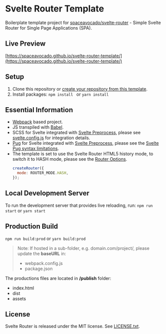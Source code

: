 # Svelte Router Template

Boilerplate template project for [spaceavocado/svelte-router](https://github.com/spaceavocado/svelte-router) - Simple Svelte Router for Single Page Applications (SPA). 

## Live Preview
[https://spaceavocado.github.io/svelte-router-template/](https://spaceavocado.github.io/svelte-router-template/)

## Setup
1. Clone this repository or [create your repository from this template](https://help.github.com/en/articles/creating-a-repository-from-a-template).
2. Install packages:
	```npm install ``` or ```yarn install ```

## Essential Information

 - [Webpack](https://webpack.js.org/) based project.
 - JS transpiled with [Babel](https://babeljs.io/).
 - SCSS for Svelte integrated with [Svelte Preprocess](https://github.com/kaisermann/svelte-preprocess), please see [svelte.config.js](https://github.com/spaceavocado/svelte-router-template/blob/master/svelte.config.js) for integration details.
 - [Pug](https://pugjs.org/) for Svelte integrated with [Svelte Preprocess](https://github.com/kaisermann/svelte-preprocess), please see the [Svelte Pug syntax limitations](https://github.com/kaisermann/svelte-preprocess#pug).
 - The template is set to use the Svelte Router HTML5 history mode, to switch it to HASH mode, please see the [Router Options](https://github.com/spaceavocado/svelte-router#router-options).
	```javascript
	createRouter({
	  mode: ROUTER_MODE.HASH,
	});
	```

## Local Development Server
To run the development server that provides live reloading, run:
```npm run start``` or  ```yarn start```

## Production Build
```npm run build:prod``` or  ```yarn build:prod```

> Note: If hosted in a sub-folder, e.g. domain.com/project/, please update the **baseURL** in:
> * webpack.config.js
> * package.json

The productions files are located in **/publish** folder:

 - index.html
 - dist
 - assets

## License
Svelte Router is released under the MIT license. See [LICENSE.txt](https://github.com/spaceavocado/svelte-router-template/blob/master/LICENSE.txt).